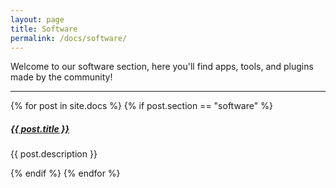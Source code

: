 ```yaml
---
layout: page
title: Software
permalink: /docs/software/
---
```


Welcome to our software section, here you'll find apps, tools, and plugins made by the community!

<div class="section-index">
    <hr class="panel-line">
    {% for post in site.docs  %}   
        {% if post.section == "software" %}  
            <div class="entry">
            <h5><a href="{{ post.url | prepend: site.baseurl }}">{{ post.title }}</a></h5>
            <p>{{ post.description }}</p>
            </div>
        {% endif %}
    {% endfor %}
</div>
